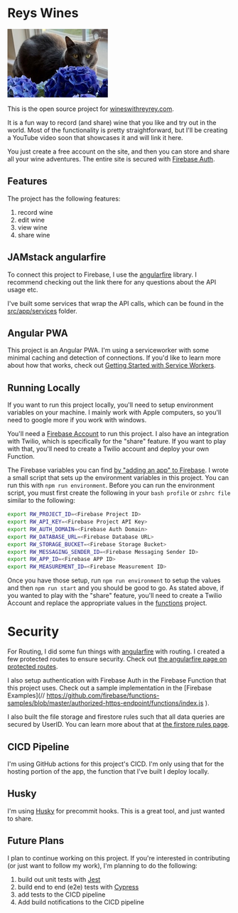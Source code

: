 # Reys Wines

![ReyRey](./src/assets/pages/home.jpg)

This is the open source project for [wineswithreyrey.com](https://www.wineswithreyrey.com).

It is a fun way to record (and share) wine that you like and try out in the world. Most of the functionality is pretty straightforward, but I'll be creating a YouTube video soon that showcases it and will link it here.

You just create a free account on the site, and then you can store and share all your wine adventures. The entire site is secured with [Firebase Auth](https://firebase.google.com/docs/auth).

## Features

The project has the following features:

1. record wine
2. edit wine
3. view wine
4. share wine

## JAMstack angularfire

To connect this project to Firebase, I use the [angularfire](https://github.com/angular/angularfire) library. I recommend checking out the link there for any questions about the API usage etc.

I've built some services that wrap the API calls, which can be found in the [src/app/services](./src/app/services) folder.

## Angular PWA

This project is an Angular PWA. I'm using a serviceworker with some minimal caching and detection of connections. If you'd like to learn more about how that works, check out [Getting Started with Service Workers](https://angular.io/guide/service-worker-getting-started).

## Running Locally

If you want to run this project locally, you'll need to setup environment variables on your machine. I mainly work with Apple computers, so you'll need to google more if you work with windows.

You'll need a [Firebase Account](https://firebase.google.com/) to run this project. I also have an integration with Twilio, which is specifically for the "share" feature. If you want to play with that, you'll need to create a Twilio account and deploy your own Function.

The Firebase variables you can find [by "adding an app" to Firebase](https://support.google.com/firebase/answer/9326094?hl=en). I wrote a small script that sets up the environment variables in this project. You can run this with `npm run environment`. Before you can run the environment script, you must first create the following in your `bash profile` or `zshrc file` similar to the following:

```bash
export RW_PROJECT_ID=<Firebase Project ID>
export RW_API_KEY=<Firebase Project API Key>
export RW_AUTH_DOMAIN=<Firebase Auth Domain>
export RW_DATABASE_URL=<Firebase Database URL>
export RW_STORAGE_BUCKET=<Firebase Storage Bucket>
export RW_MESSAGING_SENDER_ID=<Firebase Messaging Sender ID>
export RW_APP_ID=<Firebase APP ID>
export RW_MEASUREMENT_ID=<Firebase Measurement ID>
```

Once you have those setup, run `npm run environment` to setup the values and then `npm run start` and you should be good to go. As stated above, if you wanted to play with the "share" feature, you'll need to create a Twilio Account and replace the appropriate values in the [functions](./functions) project.

# Security

For Routing, I did some fun things with [angularfire](https://github.com/angular/angularfire) with routing. I created a few protected routes to ensure security. Check out [the angularfire page on protected routes](https://github.com/angular/angularfire/blob/master/docs/auth/router-guards.md).

I also setup authentication with Firebase Auth in the Firebase Function that this project uses. Check out a sample implementation in the [Firebase Examples](// https://github.com/firebase/functions-samples/blob/master/authorized-https-endpoint/functions/index.js
).

I also built the file storage and firestore rules such that all data queries are secured by UserID. You can learn more about that at [the firstore rules page](https://firebase.google.com/docs/firestore/security/rules-query).

## CICD Pipeline

I'm using GitHub actions for this project's CICD. I'm only using that for the hosting portion of the app, the function that I've built I deploy locally.

## Husky

I'm using [Husky](https://typicode.github.io/husky/#/) for precommit hooks. This is a great tool, and just wanted to share.

## Future Plans

I plan to continue working on this project. If you're interested in contributing (or just want to follow my work), I'm planning to do the following:

1. build out unit tests with [Jest](https://jestjs.io/)
2. build end to end (e2e) tests with [Cypress](https://www.cypress.io/)
3. add tests to the CICD pipeline
4. Add build notifications to the CICD pipeline
